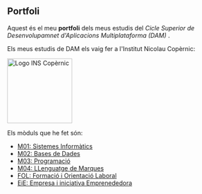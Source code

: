## Portfoli

Aquest és el meu **portfoli** dels meus estudis del *Cicle Superior de Desenvolupamnet d'Aplicacions Multiplataforma (DAM)* .

Els meus estudis de DAM els vaig fer a l'Institut Nicolau Copèrnic:

<img src="https://copernic.cat/images/logos/logo-header.png" width="150" alt="Logo INS Copèrnic">

Els mòduls que he fet són:
- [M01: Sistemes Informàtics](https://github.com/Jguijisa12/PORTAFOLIO/tree/main/MODULOS/MO1-SistemesInformatics)
- [M02: Bases de Dades](https://github.com/Jguijisa12/PORTAFOLIO/tree/main/MODULOS/M02-BasesDeDades)
- [M03: Programació](https://github.com/Jguijisa12/PORTAFOLIO/tree/main/MODULOS/M03-Programacion)
- [M04: LLenguatge de Marques](https://github.com/Jguijisa12/PORTAFOLIO/tree/main/MODULOS/M04-LenguajeDeMarcas)
- [FOL: Formació i Orientació Laboral](https://github.com/Jguijisa12/PORTAFOLIO/tree/main/MODULOS/M12-FOL)
- [EiE: Empresa i iniciativa Emprenededora](https://github.com/jguijisa12/Portfoli/tree/main/Moduls/M13-EiE)
